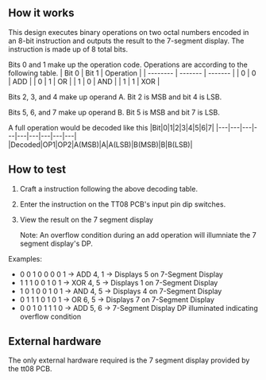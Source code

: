 <!---

This file is used to generate your project datasheet. Please fill in the information below and delete any unused
sections.

You can also include images in this folder and reference them in the markdown. Each image must be less than
512 kb in size, and the combined size of all images must be less than 1 MB.
-->

## How it works

This design executes binary operations on two octal numbers encoded in an 8-bit instruction and outputs the result to the 7-segment display.
The instruction is made up of 8 total bits.  

Bits 0 and 1 make up the operation code. Operations are according to the following table.
| Bit 0 | Bit 1 | Operation |
| -------- | ------- | ------- |
| 0 | 0 | ADD |
| 0 | 1 | OR |
| 1 | 0 | AND |
| 1 | 1 | XOR |

Bits 2, 3, and 4 make up operand A. Bit 2 is MSB and bit 4 is LSB.

Bits 5, 6, and 7 make up operand B. Bit 5 is MSB and bit 7 is LSB.

A full operation would be decoded like this
|Bit|0|1|2|3|4|5|6|7|
|---|---|---|---|---|---|---|---|---|
|Decoded|OP1|OP2|A(MSB)|A|A(LSB)|B(MSB)|B|B(LSB)|

## How to test

1. Craft a instruction following the above decoding table. 
2. Enter the instruction on the TT08 PCB's input pin dip switches.
3. View the result on the 7 segment display

   Note: An overflow condition during an add operation will illumniate the 7 segment display's DP.

Examples:
- 0 0 1 0 0 0 0 1 -> ADD 4, 1 -> Displays 5 on 7-Segment Display
- 1 1 1 0 0 1 0 1 -> XOR 4, 5 -> Displays 1 on 7-Segment Display
- 1 0 1 0 0 1 0 1 -> AND 4, 5 -> Displays 4 on 7-Segment Display
- 0 1 1 1 0 1 0 1 -> OR  6, 5 -> Displays 7 on 7-Segment Display
- 0 0 1 0 1 1 1 0 -> ADD 5, 6 -> 7-Segment Display DP illuminated indicating overflow condition

## External hardware

The only external hardware required is the 7 segment display provided by the tt08 PCB.
